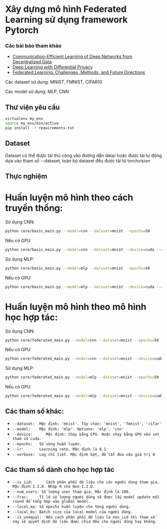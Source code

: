 # Xây dựng mô hình Federated Learning sử dụng framework Pytorch

### Các bài báo tham khảo

* [Communication-Efficient Learning of Deep Networks from Decentralized Data](https://arxiv.org/abs/1602.05629)
* [Deep Learning with Differential Privacy](https://arxiv.org/abs/1607.00133)
* [Federated Learning: Challenges, Methods, and Future Directions](https://arxiv.org/abs/1908.07873)

Các dataset sử dụng: MNIST, FMNIST, CIFAR10

Các model sử dụng: MLP, CNN

## Thư viện yêu cầu
```bash
virtualenv my_env
source my_env/bin/active
pip install -r requirements.txt
```

## Dataset
Dataset có thể được tải thủ công vào đường dẫn data/ hoặc được tải tự động dựa vào tham số --dataset, toàn bộ dataset đều được tải từ torchvision

## Thực nghiệm
# Huấn luyện mô hình theo cách truyền thống:
Sử dụng CNN:
```bash
python core/basic_main.py --model=cnn --dataset=mnist --epochs=50
```

Nếu có GPU
```bash
python core/basic_main.py --model=cnn --dataset=mnist --device=cuda --epochs=50
```

Sử dụng MLP:
```bash
python core/basic_main.py --model=mlp --dataset=mnist --epochs=50
```

Nếu có GPU
```bash
python core/basic_main.py --model=mlp --dataset=mnist --device=cuda --epochs=50
```

# Huấn luyện mô hình theo mô hình học hợp tác:

Sử dụng CNN:
```bash
python core/federated_main.py --model=cnn --dataset=mnist --epochs=50
```

Nếu có GPU
```bash
python core/federated_main.py --model=cnn --dataset=mnist --device=cuda --epochs=50
```

Sử dụng MLP:
```bash
python core/federated_main.py --model=mlp --dataset=mnist --epochs=50
```

Nếu có GPU
```bash
python core/federated_main.py --model=mlp --dataset=mnist --device=cuda --epochs=50
```

## Các tham số khác:

* ```--dataset:  Mặc định: 'mnist'. Tùy chọn: 'mnist', 'fmnist', 'cifar' ```
* ```--model:    Mặc định: 'mlp'. Options: 'mlp', 'cnn' ```
* ```--device:      Mặc định: Chạy bằng CPU. Hoặc chạy bằng GPU nếu set tham số cuda. ```
* ```--epochs:   Số vòng huấn luyện. ```
* ```--lr:       Learning rate. Mặc định là 0.1 ```
* ```--verbose:  Log chi tiết. Mặc định bật, để tắt đưa vào giá trị 0 ```

## Các tham số dành cho học hợp tác
* ```--is_iid:      Cách phân phối dữ liệu cho các người dùng tham gia. Mặc định I.I.D. Nhập 0 cho Non-I.I.D. ```
* ```--num_users: Số lượng user tham gia. Mặc định là 100. ```
* ```--frac:     Tỉ lệ số lượng người dùng sẽ được lấy model update mỗi round để tổng hợp vào global model. ```
* ```--local_ep: Số epochs huấn luyện cho từng người dùng. ```
* ```--local_bs: Batch size của local model của người dùng. ```
* ```--is_unequal:  Nếu cách phân phối dữ liệu là non_iid thì tham số này sẽ quyết định dữ liệu được chia đều cho người dùng hay không. ```
